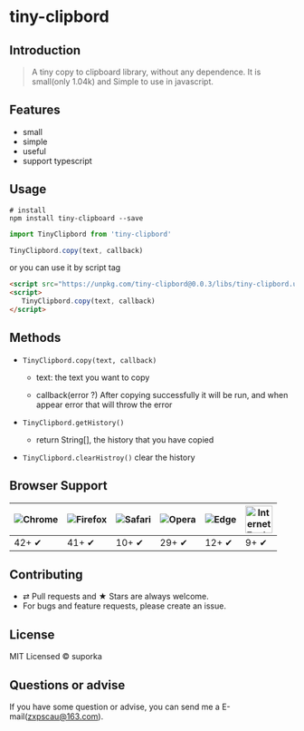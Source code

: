 # tiny-clipbord

## Introduction

> A tiny copy to clipboard library, without any dependence. It is small(only 1.04k) and Simple to use in javascript.

## Features

-   small
-   simple
-   useful
-   support typescript

## Usage

```
# install
npm install tiny-clipboard --save
```

```js
import TinyClipbord from 'tiny-clipbord'

TinyClipbord.copy(text, callback)
```

or you can use it by script tag

```html
<script src="https://unpkg.com/tiny-clipbord@0.0.3/libs/tiny-clipbord.umd.min.js"></script>
<script>
   TinyClipbord.copy(text, callback) 
</script>
```

## Methods

- `TinyClipbord.copy(text, callback)`

    - text: the text you want to copy

    - callback(error ?) After copying successfully it will be run, and when appear error that will throw the error

- `TinyClipbord.getHistory()`

    - return String[], the history that you have copied

- `TinyClipbord.clearHistroy()` clear the history

## Browser Support

![Chrome](https://raw.github.com/alrra/browser-logos/master/src/chrome/chrome_48x48.png) | ![Firefox](https://raw.github.com/alrra/browser-logos/master/src/firefox/firefox_48x48.png) | ![Safari](https://raw.github.com/alrra/browser-logos/master/src/safari/safari_48x48.png) | ![Opera](https://raw.github.com/alrra/browser-logos/master/src/opera/opera_48x48.png) | ![Edge](https://raw.github.com/alrra/browser-logos/master/src/edge/edge_48x48.png) | <img src="https://clipboardjs.com/assets/images/ie.png" width="48px" height="48px" alt="Internet Explorer logo">|
--- | --- | --- | --- | --- |--- |
42+ ✔ | 41+ ✔ | 10+ ✔ | 29+ ✔ | 12+ ✔ | 9+ ✔ |

## Contributing

- ⇄ Pull requests and ★ Stars are always welcome.
- For bugs and feature requests, please create an issue.

## License

MIT Licensed © suporka

## Questions or advise

If you have some question or advise, you can send me a E-mail(zxpscau@163.com).